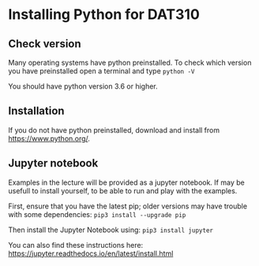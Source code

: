 # Installing Python for DAT310

## Check version
Many operating systems have python preinstalled. 
To check which version you have preinstalled open a terminal and type
```python -V```

You should have python version 3.6 or higher.

## Installation
If you do not have python preinstalled, download and install from https://www.python.org/.

## Jupyter notebook
Examples in the lecture will be provided as a jupyter notebook.
If may be usefull to install yourself, to be able to run and play with the examples.

First, ensure that you have the latest pip; older versions may have trouble with some dependencies:
```pip3 install --upgrade pip```

Then install the Jupyter Notebook using:
```pip3 install jupyter```

You can also find these instructions here: https://jupyter.readthedocs.io/en/latest/install.html